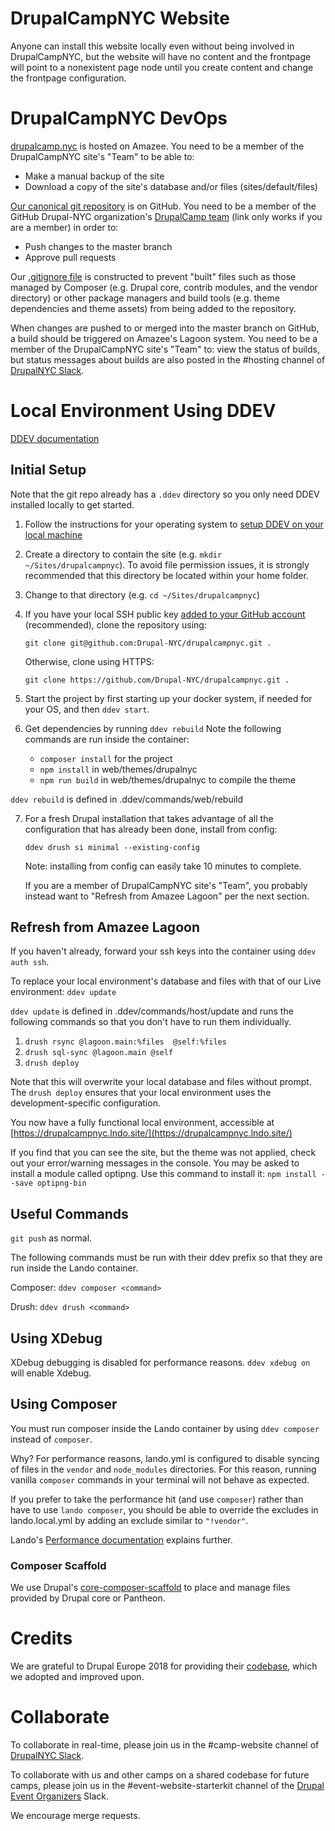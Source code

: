 # DrupalCampNYC Website

Anyone can install this website locally even without being involved in DrupalCampNYC, but the website will have no content and the frontpage will point to a nonexistent page node until you create content and change the frontpage configuration.

# DrupalCampNYC DevOps

[drupalcamp.nyc](https://www.drupalcamp.nyc) is hosted on Amazee. You need to be a member of the DrupalCampNYC site's "Team" to be able to:
* Make a manual backup of the site
* Download a copy of the site's database and/or files (sites/default/files)

[Our canonical git repository](https://github.com/Drupal-NYC/drupalcampnyc) is on GitHub. You need to be a member of the GitHub Drupal-NYC organization's [DrupalCamp team](https://github.com/orgs/Drupal-NYC/teams/drupalcamp) (link only works if you are a member) in order to:
* Push changes to the master branch
* Approve pull requests

Our [.gitignore file](web/.gitignore) is constructed to prevent "built" files such as those managed by Composer (e.g. Drupal core, contrib modules, and the vendor directory) or other package managers and build tools (e.g. theme dependencies and theme assets) from being added to the repository.

When changes are pushed to or merged into the master branch on GitHub, a build should be triggered on Amazee's Lagoon system. You need to be a member of the DrupalCampNYC site's "Team" to:
view the status of builds, but status messages about builds are also posted in the #hosting channel of [DrupalNYC Slack](https://www.drupalnyc.org/slack).

# Local Environment Using DDEV

[DDEV documentation](https://ddev.readthedocs.io/en/stable/)

## Initial Setup

Note that the git repo already has a `.ddev` directory so you only need DDEV installed locally to get started.

1. Follow the instructions for your operating system to [setup DDEV on your local machine](https://ddev.readthedocs.io/en/stable/)
2. Create a directory to contain the site (e.g. `mkdir ~/Sites/drupalcampnyc`). To avoid file permission issues, it is strongly recommended that this directory be located within your home folder.
3. Change to that directory (e.g. `cd ~/Sites/drupalcampnyc`)
4. If you have your local SSH public key [added to your GitHub account](https://help.github.com/en/github/authenticating-to-github/adding-a-new-ssh-key-to-your-github-account) (recommended), clone the repository using:

   `git clone git@github.com:Drupal-NYC/drupalcampnyc.git .`

   Otherwise, clone using HTTPS:

   `git clone https://github.com/Drupal-NYC/drupalcampnyc.git .`

5. Start the project by first starting up your docker system, if needed for your OS, and then `ddev start`.
6. Get dependencies by running `ddev rebuild` Note the following commands are run inside the container:
   * `composer install` for the project
   * `npm install` in web/themes/drupalnyc
   * `npm run build` in web/themes/drupalnyc to compile the theme

`ddev rebuild` is defined in .ddev/commands/web/rebuild

7. For a fresh Drupal installation that takes advantage of all the configuration that has already been done, install from config:

   `ddev drush si minimal --existing-config`

   Note: installing from config can easily take 10 minutes to complete.

   If you are a member of DrupalCampNYC site's "Team", you probably instead want to "Refresh from Amazee Lagoon" per the next section.

## Refresh from Amazee Lagoon
If you haven't already, forward your ssh keys into the container using `ddev auth ssh`.

To replace your local environment's database and files with that of our Live environment: `ddev update`

`ddev update` is defined in .ddev/commands/host/update and runs the following commands so that you don't have to run them individually.
1. `drush rsync @lagoon.main:%files  @self:%files`
2.  `drush sql-sync @lagoon.main @self`
3.  `drush deploy`

Note that this will overwrite your local database and files without prompt. The `drush deploy` ensures that your local environment uses the development-specific configuration.

You now have a fully functional local environment, accessible at [https://drupalcampnyc.lndo.site/](https://drupalcampnyc.lndo.site/)

If you find that you can see the site, but the theme was not applied, check out your error/warning messages in the console.  You may be asked to install a module called optipng.  Use this command to install it:  `npm install --save optipng-bin`

## Useful Commands

`git push` as normal.

The following commands must be run with their ddev prefix so that they are run inside the Lando container.

Composer: `ddev composer <command>`

Drush: `ddev drush <command>`

## Using XDebug

XDebug debugging is disabled for performance reasons. `ddev xdebug on` will enable Xdebug.

## Using Composer

You must run composer inside the Lando container by using `ddev composer` instead of `composer`.

Why? For performance reasons, lando.yml is configured to disable syncing of files in the `vendor` and `node_modules` directories. For this reason, running vanilla `composer` commands in your terminal will not behave as expected.

If you prefer to take the performance hit (and use `composer`) rather than have to use `lando composer`, you should be able to override the excludes in lando.local.yml by adding an exclude similar to `"!vendor"`.

Lando's [Performance documentation](https://docs.lando.dev/config/performance.html) explains further.

### Composer Scaffold

We use Drupal's [core-composer-scaffold](https://github.com/drupal/core-composer-scaffold) to place and manage files provided by Drupal core or Pantheon.

# Credits

We are grateful to Drupal Europe 2018 for providing their [codebase](https://www.drupal.org/project/drupaleurope_website), which we adopted and improved upon.

# Collaborate
To collaborate in real-time, please join us in the #camp-website channel of [DrupalNYC Slack](https://www.drupalnyc.org/slack).

To collaborate with us and other camps on a shared codebase for future camps, please join us in the #event-website-starterkit channel of the [Drupal Event Organizers](https://www.drupal.org/community/event-organizers) Slack.

We encourage merge requests.
